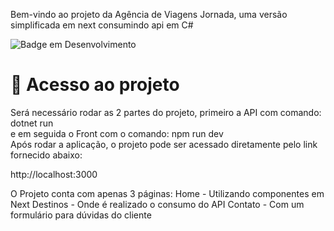 Bem-vindo ao projeto da Agência de Viagens Jornada, uma versão simplificada em next consumindo api em C#

![Badge em Desenvolvimento](http://img.shields.io/static/v1?label=STATUS&message=EM%20DESENVOLVIMENTO&color=GREEN&style=for-the-badge)


# 📁 Acesso ao projeto
Será necessário rodar as 2 partes do projeto, primeiro a API com comando: dotnet run <br>
e em seguida o Front com o comando: npm run dev <br>
Após rodar a aplicação, o projeto pode ser acessado diretamente pelo link fornecido abaixo:

http://localhost:3000

O Projeto conta com apenas 3 páginas:
Home - Utilizando componentes em Next
Destinos - Onde é realizado o consumo do API
Contato - Com um formulário para dúvidas do cliente



